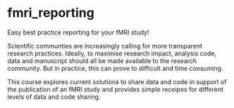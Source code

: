 # fmri_reporting
Easy best practice reporting for your fMRI study!

<!-- Outline the problem. Hard to share (meta)data => we don't. Benefits of sharing data. Help you do that.-->
<!-- So, you've performed your fMRI study and now you want to document what you've done. -->

Scientific communties are increasingly calling for more transparent research practices. Ideally, to maximise research impact, analysis code, data and manuscript should all be made available to the research community. But in practice, this can prove to difficult and time consuming. 

This course explores current solutions to share data and code in support of the publication of an fMRI study and provides simple receipes for different levels of data and code sharing.





<!--Showing your working is a great way to advertise your work and build new collaborations. -->
